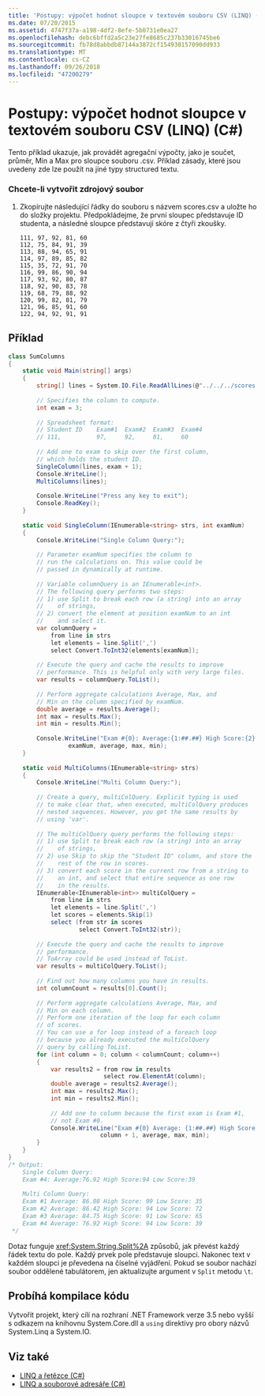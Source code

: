 ```yaml
---
title: 'Postupy: výpočet hodnot sloupce v textovém souboru CSV (LINQ) (C#)'
ms.date: 07/20/2015
ms.assetid: 4747f37a-a198-4df2-8efe-5b0731e0ea27
ms.openlocfilehash: debc6bffd2a5c23e27fe8685c237b33016745be6
ms.sourcegitcommit: fb78d8abbdb87144a3872cf154930157090dd933
ms.translationtype: MT
ms.contentlocale: cs-CZ
ms.lasthandoff: 09/26/2018
ms.locfileid: "47200279"
---
```

# <a name="how-to-compute-column-values-in-a-csv-text-file-linq-c"></a>Postupy: výpočet hodnot sloupce v textovém souboru CSV (LINQ) (C#)
Tento příklad ukazuje, jak provádět agregační výpočty, jako je součet, průměr, Min a Max pro sloupce souboru .csv. Příklad zásady, které jsou uvedeny zde lze použít na jiné typy structured textu.  
  
### <a name="to-create-the-source-file"></a>Chcete-li vytvořit zdrojový soubor  
  
1.  Zkopírujte následující řádky do souboru s názvem scores.csv a uložte ho do složky projektu. Předpokládejme, že první sloupec představuje ID studenta, a následné sloupce představují skóre z čtyři zkoušky.  
  
    ```  
    111, 97, 92, 81, 60  
    112, 75, 84, 91, 39  
    113, 88, 94, 65, 91  
    114, 97, 89, 85, 82  
    115, 35, 72, 91, 70  
    116, 99, 86, 90, 94  
    117, 93, 92, 80, 87  
    118, 92, 90, 83, 78  
    119, 68, 79, 88, 92  
    120, 99, 82, 81, 79  
    121, 96, 85, 91, 60  
    122, 94, 92, 91, 91  
    ```  
  
## <a name="example"></a>Příklad  
  
```csharp  
class SumColumns  
{  
    static void Main(string[] args)  
    {  
        string[] lines = System.IO.File.ReadAllLines(@"../../../scores.csv");  
  
        // Specifies the column to compute.  
        int exam = 3;  
  
        // Spreadsheet format:  
        // Student ID    Exam#1  Exam#2  Exam#3  Exam#4  
        // 111,          97,     92,     81,     60  
  
        // Add one to exam to skip over the first column,  
        // which holds the student ID.  
        SingleColumn(lines, exam + 1);  
        Console.WriteLine();  
        MultiColumns(lines);  
  
        Console.WriteLine("Press any key to exit");  
        Console.ReadKey();  
    }  
  
    static void SingleColumn(IEnumerable<string> strs, int examNum)  
    {  
        Console.WriteLine("Single Column Query:");  
  
        // Parameter examNum specifies the column to   
        // run the calculations on. This value could be  
        // passed in dynamically at runtime.               
  
        // Variable columnQuery is an IEnumerable<int>.  
        // The following query performs two steps:  
        // 1) use Split to break each row (a string) into an array   
        //    of strings,   
        // 2) convert the element at position examNum to an int  
        //    and select it.  
        var columnQuery =  
            from line in strs  
            let elements = line.Split(',')  
            select Convert.ToInt32(elements[examNum]);  
  
        // Execute the query and cache the results to improve  
        // performance. This is helpful only with very large files.  
        var results = columnQuery.ToList();  
  
        // Perform aggregate calculations Average, Max, and  
        // Min on the column specified by examNum.  
        double average = results.Average();  
        int max = results.Max();  
        int min = results.Min();  
  
        Console.WriteLine("Exam #{0}: Average:{1:##.##} High Score:{2} Low Score:{3}",  
                 examNum, average, max, min);  
    }  
  
    static void MultiColumns(IEnumerable<string> strs)  
    {  
        Console.WriteLine("Multi Column Query:");  
  
        // Create a query, multiColQuery. Explicit typing is used  
        // to make clear that, when executed, multiColQuery produces   
        // nested sequences. However, you get the same results by  
        // using 'var'.  
  
        // The multiColQuery query performs the following steps:  
        // 1) use Split to break each row (a string) into an array   
        //    of strings,   
        // 2) use Skip to skip the "Student ID" column, and store the   
        //    rest of the row in scores.  
        // 3) convert each score in the current row from a string to  
        //    an int, and select that entire sequence as one row   
        //    in the results.  
        IEnumerable<IEnumerable<int>> multiColQuery =  
            from line in strs  
            let elements = line.Split(',')  
            let scores = elements.Skip(1)  
            select (from str in scores  
                    select Convert.ToInt32(str));  
  
        // Execute the query and cache the results to improve  
        // performance.   
        // ToArray could be used instead of ToList.  
        var results = multiColQuery.ToList();  
  
        // Find out how many columns you have in results.  
        int columnCount = results[0].Count();  
  
        // Perform aggregate calculations Average, Max, and  
        // Min on each column.              
        // Perform one iteration of the loop for each column   
        // of scores.  
        // You can use a for loop instead of a foreach loop   
        // because you already executed the multiColQuery   
        // query by calling ToList.  
        for (int column = 0; column < columnCount; column++)  
        {  
            var results2 = from row in results  
                           select row.ElementAt(column);  
            double average = results2.Average();  
            int max = results2.Max();  
            int min = results2.Min();  
  
            // Add one to column because the first exam is Exam #1,  
            // not Exam #0.  
            Console.WriteLine("Exam #{0} Average: {1:##.##} High Score: {2} Low Score: {3}",  
                          column + 1, average, max, min);  
        }  
    }  
}  
/* Output:  
    Single Column Query:  
    Exam #4: Average:76.92 High Score:94 Low Score:39  
  
    Multi Column Query:  
    Exam #1 Average: 86.08 High Score: 99 Low Score: 35  
    Exam #2 Average: 86.42 High Score: 94 Low Score: 72  
    Exam #3 Average: 84.75 High Score: 91 Low Score: 65  
    Exam #4 Average: 76.92 High Score: 94 Low Score: 39  
 */  
```  
  
 Dotaz funguje <xref:System.String.Split%2A> způsobů, jak převést každý řádek textu do pole. Každý prvek pole představuje sloupci. Nakonec text v každém sloupci je převedena na číselné vyjádření. Pokud se soubor nachází soubor oddělené tabulátorem, jen aktualizujte argument v `Split` metodu `\t`.  
  
## <a name="compiling-the-code"></a>Probíhá kompilace kódu  
 Vytvořit projekt, který cílí na rozhraní .NET Framework verze 3.5 nebo vyšší s odkazem na knihovnu System.Core.dll a `using` direktivy pro obory názvů System.Linq a System.IO.  
  
## <a name="see-also"></a>Viz také

- [LINQ a řetězce (C#)](../../../../csharp/programming-guide/concepts/linq/linq-and-strings.md)  
- [LINQ a souborové adresáře (C#)](../../../../csharp/programming-guide/concepts/linq/linq-and-file-directories.md)
